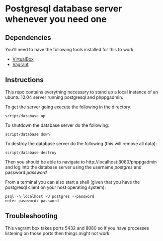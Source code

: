# Postgresql database server whenever you need one

## Dependencies

You'll need to have the following tools installed for this to work

* [VirtualBox](https://www.virtualbox.org/wiki/Downloads)
* [Vagrant](http://vagrantup.com/)

## Instructions

This repo contains everything necessary to stand up a local instance of an
ubuntu 12.04 server running postgresql and phppgadmin.

To get the server going execute the following in the directory:

    script/database up

To shutdown the database server do the following:

    script/database down

To destroy the database server do the following (this will remove all data):

    script/database destroy

Then you should be able to navigate to http://localhost:8080/phppgadmin and log
into the database server using the username *postgres* and password *password*

From a terminal you can also start a shell (given that you have the postgresql
client on your host operating system).

    psql -h localhost -U postgres --password
    enter password: password

## Troubleshooting

This vagrant box takes ports 5432 and 8080 so if you have processes listening
on those ports then things might not work.

